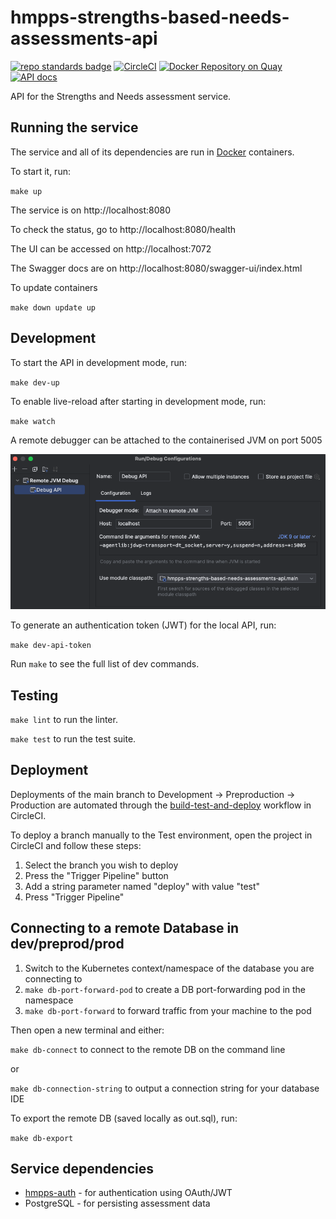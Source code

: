 # hmpps-strengths-based-needs-assessments-api
[![repo standards badge](https://img.shields.io/badge/dynamic/json?color=blue&style=flat&logo=github&label=MoJ%20Compliant&query=%24.message&url=https%3A%2F%2Foperations-engineering-reports.cloud-platform.service.justice.gov.uk%2Fapi%2Fv2%2Fcompliant-repository%2Fhmpps-strengths-based-needs-assessments-api)](https://operations-engineering-reports.cloud-platform.service.justice.gov.uk/public-report/hmpps-strengths-based-needs-assessments-api "Link to report")
[![CircleCI](https://circleci.com/gh/ministryofjustice/hmpps-strengths-based-needs-assessments-api/tree/main.svg?style=svg)](https://circleci.com/gh/ministryofjustice/hmpps-strengths-based-needs-assessments-api)
[![Docker Repository on Quay](https://quay.io/repository/hmpps/hmpps-strengths-based-needs-assessments-api/status "Docker Repository on Quay")](https://quay.io/repository/hmpps/hmpps-strengths-based-needs-assessments-api)
[![API docs](https://img.shields.io/badge/API_docs_-view-85EA2D.svg?logo=swagger)](https://api.strengths-based-needs-dev.hmpps.service.justice.gov.uk/swagger-ui/index.html#/)

API for the Strengths and Needs assessment service.

## Running the service

The service and all of its dependencies are run in [Docker](https://www.docker.com/get-started/) containers.

To start it, run:

`make up`

The service is on http://localhost:8080

To check the status, go to http://localhost:8080/health

The UI can be accessed on http://localhost:7072

The Swagger docs are on http://localhost:8080/swagger-ui/index.html 

To update containers

`make down update up`

## Development

To start the API in development mode, run:

`make dev-up`

To enable live-reload after starting in development mode, run:

`make watch`

A remote debugger can be attached to the containerised JVM on port 5005

![debugger.png](.readme/debugger.png)

To generate an authentication token (JWT) for the local API, run:

`make dev-api-token`

Run `make` to see the full list of dev commands.

## Testing

`make lint` to run the linter.

`make test` to run the test suite.

## Deployment

Deployments of the main branch to Development -> Preproduction -> Production are automated through the [build-test-and-deploy](https://app.circleci.com/pipelines/github/ministryofjustice/hmpps-strengths-based-needs-assessments-api/554/workflows/228227bb-282f-4322-8414-178e82b0f60e) workflow in CircleCI.

To deploy a branch manually to the Test environment, open the project in CircleCI and follow these steps:

1. Select the branch you wish to deploy
2. Press the "Trigger Pipeline" button
3. Add a string parameter named "deploy" with value "test"
4. Press "Trigger Pipeline"

## Connecting to a remote Database in dev/preprod/prod

1. Switch to the Kubernetes context/namespace of the database you are connecting to
2. `make db-port-forward-pod` to create a DB port-forwarding pod in the namespace
3. `make db-port-forward` to forward traffic from your machine to the pod

Then open a new terminal and either:

`make db-connect` to connect to the remote DB on the command line

or

`make db-connection-string` to output a connection string for your database IDE

To export the remote DB (saved locally as out.sql), run:

`make db-export`

## Service dependencies

* [hmpps-auth](https://github.com/ministryofjustice/hmpps-auth) - for authentication using OAuth/JWT
* PostgreSQL - for persisting assessment data
